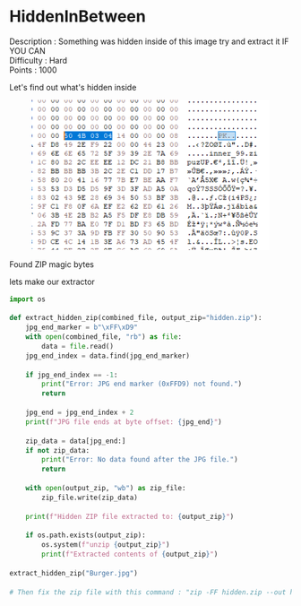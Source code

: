 # HiddenInBetween

Description : Something was hidden inside of this image try and extract it IF YOU CAN\
Difficulty : Hard\
Points : 1000

Let's find out what's hidden inside

<figure><img src="../../../../.gitbook/assets/Pasted image 20250212160934.png" alt=""><figcaption></figcaption></figure>

Found ZIP magic bytes

lets make our extractor

```python
import os

def extract_hidden_zip(combined_file, output_zip="hidden.zip"):
    jpg_end_marker = b"\xFF\xD9"
    with open(combined_file, "rb") as file:
        data = file.read()
    jpg_end_index = data.find(jpg_end_marker)

    if jpg_end_index == -1:
        print("Error: JPG end marker (0xFFD9) not found.")
        return

    jpg_end = jpg_end_index + 2
    print(f"JPG file ends at byte offset: {jpg_end}")

    zip_data = data[jpg_end:]
    if not zip_data:
        print("Error: No data found after the JPG file.")
        return

    with open(output_zip, "wb") as zip_file:
        zip_file.write(zip_data)

    print(f"Hidden ZIP file extracted to: {output_zip}")

    if os.path.exists(output_zip):
        os.system(f"unzip {output_zip}")
        print(f"Extracted contents of {output_zip}")

extract_hidden_zip("Burger.jpg")

# Then fix the zip file with this command : "zip -FF hidden.zip --out hidden_fixed.zip"
```

